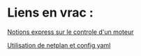 # Liens en vrac :

[Notions express sur le controle d'un moteur](https://www.youtube.com/watch?v=-PCuDnpgiew&t=442s)

[Utilisation de netplan et config yaml](https://netplan.readthedocs.io/en/stable/netplan-yaml/#yaml-configuration)